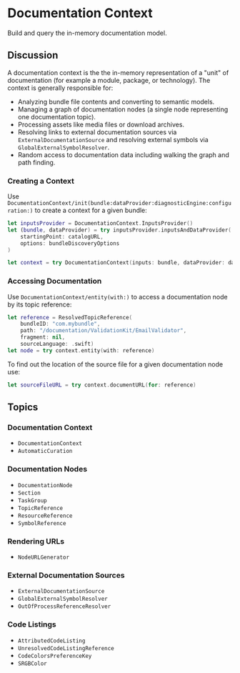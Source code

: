 # Documentation Context

Build and query the in-memory documentation model.

## Discussion

A documentation context is the the in-memory representation of a "unit" of documentation (for example a module, package, or technology). 
The context is generally responsible for:

 - Analyzing bundle file contents and converting to semantic models.
 - Managing a graph of documentation nodes (a single node representing one documentation topic).
 - Processing assets like media files or download archives.
 - Resolving links to external documentation sources via ``ExternalDocumentationSource`` and resolving external symbols via ``GlobalExternalSymbolResolver``.
 - Random access to documentation data including walking the graph and path finding.

### Creating a Context

Use ``DocumentationContext/init(bundle:dataProvider:diagnosticEngine:configuration:)`` to create a context for a given bundle:

```swift
let inputsProvider = DocumentationContext.InputsProvider()
let (bundle, dataProvider) = try inputsProvider.inputsAndDataProvider(
    startingPoint: catalogURL, 
    options: bundleDiscoveryOptions
)

let context = try DocumentationContext(inputs: bundle, dataProvider: dataProvider)
```

### Accessing Documentation

Use ``DocumentationContext/entity(with:)`` to access a documentation node by its topic reference:

```swift
let reference = ResolvedTopicReference(
    bundleID: "com.mybundle",
    path: "/documentation/ValidationKit/EmailValidator",
    fragment: nil,
    sourceLanguage: .swift)
let node = try context.entity(with: reference)
```

To find out the location of the source file for a given documentation node use:

```swift
let sourceFileURL = try context.documentURL(for: reference)
```

## Topics

### Documentation Context

- ``DocumentationContext``
- ``AutomaticCuration``

### Documentation Nodes

- ``DocumentationNode``
- ``Section``
- ``TaskGroup``
- ``TopicReference``
- ``ResourceReference``
- ``SymbolReference``

### Rendering URLs

- ``NodeURLGenerator``

### External Documentation Sources

- ``ExternalDocumentationSource``
- ``GlobalExternalSymbolResolver``
- ``OutOfProcessReferenceResolver``

### Code Listings

- ``AttributedCodeListing``
- ``UnresolvedCodeListingReference``
- ``CodeColorsPreferenceKey``
- ``SRGBColor``

<!-- Copyright (c) 2021-2025 Apple Inc and the Swift Project authors. All Rights Reserved. -->
